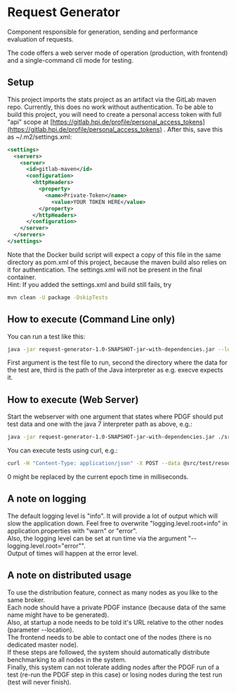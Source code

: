 # Request Generator

Component responsible for generation, sending and performance evaluation of requests.

The code offers a web server mode of operation (production, with frontend) and a single-command cli mode for testing.

## Setup

This project imports the stats project as an artifact via the GitLab maven repo. Currently, this does no work without authentication. To be able to build this project, you will need to create a personal access token with full "api" scope at [https://gitlab.hpi.de/profile/personal_access_tokens](https://gitlab.hpi.de/profile/personal_access_tokens) . After this, save this as ~/.m2/settings.xml:
```xml
<settings>
  <servers>
    <server>
      <id>gitlab-maven</id>
      <configuration>
        <httpHeaders>
          <property>
            <name>Private-Token</name>
              <value>YOUR TOKEN HERE</value>
          </property>
        </httpHeaders>
      </configuration>
    </server>
  </servers>
</settings>
```
Note that the Docker build script will expect a copy of this file in the same directory as pom.xml of this project, because the maven build also relies on it for authentication. The settings.xml will not be present in the final container.  
Hint: If you added the settings.xml and build still fails, try
```bash
mvn clean -U package -DskipTests
```
## How to execute (Command Line only)
You can run a test like this:
```bash
java -jar request-generator-1.0-SNAPSHOT-jar-with-dependencies.jar --load ./src/test/resources/de/hpi/tdgt/test_config_example.json ./src/test/resources/de/hpi/tdgt/ java7
```
First argument is the test file to run, second the directory where the data for the test are, third is the path of the Java interpreter as e.g. execve expects it.
## How to execute (Web Server)
Start the webserver with one argument that states where PDGF should put test data and one with the java 7 interpreter path as above, e.g.:
```bash
java -jar request-generator-1.0-SNAPSHOT-jar-with-dependencies.jar ./src/test/resources/de/hpi/tdgt/ java7
```
You can execute tests using curl, e.g.:
```bash
curl -H "Content-Type: application/json" -X POST --data @src/test/resources/de/hpi/tdgt/test_config_example.json localhost:8080/upload/0
```
0 might be replaced by the current epoch time in milliseconds.

## A note on logging
The default logging level is "info". It will provide a lot of output which will slow the application down. Feel free to overwrite "logging.level.root=info" in application.properties with "warn" or "error".  
Also, the logging level can be set at run time via the argument "--logging.level.root="error"".  
Output of times will happen at the error level.

## A note on distributed usage
To use the distribution feature, connect as many nodes as you like to the same broker.   
Each node should have a private PDGF instance (because data of the same name might have to be generated).   
Also, at startup a node needs to be told it's URL relative to the other nodes (parameter --location).   
The frontend needs to be able to contact one of the nodes (there is no dedicated master node).  
If these steps are followed, the system should automatically distribute benchmarking to all nodes in the system.  
Finally, this system can not tolerate adding nodes after the PDGF run of a test (re-run the PDGF step in this case) or losing nodes during the test run (test will never finish).
